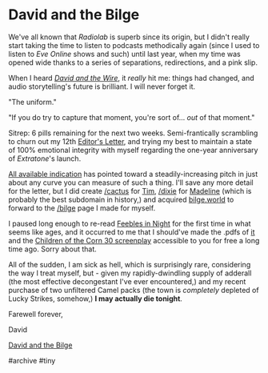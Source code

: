 # David and the Bilge
We've all known that *Radiolab* is superb since its origin, but I didn't really start taking the time to listen to podcasts methodically again (since I used to listen to  *Eve Online*  shows and such) until last year, when my time was opened wide thanks to a series of separations, redirections, and a pink slip. 

When I heard *[David and the Wire](http://www.radiolab.org/story/david-and-wire/)*, it  *really*  hit me: things had changed, and audio storytelling's future is brilliant. I will never forget it.

"The uniform."

"If you do try to capture that moment, you're sort of...  *out*  of that moment." 

Sitrep: 6 pills remaining for the next two weeks. Semi-frantically scrambling to churn out my 12th [Editor's Letter](http://extratone.com/freq), and trying my best to maintain a state of 100% emotional integrity with myself regarding the one-year anniversary of  *Extratone*'s launch. 

[All available indication](https://twitter.com/FickleCrux/status/862460460548993024) has pointed toward a steadily-increasing pitch in just about any curve you can measure of such a thing. I'll save any more detail for the letter, but I did create [/cactus](http://extratone.com/cactus) for [Tim](http://twitter.com/extratonemarx), [/dixie](http://extratone.com/dixie) for [Madeline](http://twitter.com/madelineallman) (which is probably the best subdomain in history,) and acquired [bilge.world](http://bilge.world) to forward to the [/bilge](http://extratone.com/bilge) page I made for myself.

I paused long enough to re-read  [Feebles in Night](http://bit.ly/Feebles)  for the first time in what seems like ages, and it occurred to me that I should've made the .pdfs of [it](http://bit.ly/feeblespdf) and the [Children of the Corn 30 screenplay](http://bit.ly/cotc30) accessible to you for free a long time ago. Sorry about that.

All of the sudden, I am sick as hell, which is surprisingly rare, considering the way I treat myself, but - given my rapidly-dwindling supply of adderall (the most effective decongestant I've ever encountered,) and my recent purchase of two unfiltered Camel packs (the town is  *completely*  depleted of Lucky Strikes, somehow,) **I may actually die tonight**.

Farewell forever,

David

[David and the Bilge](https://tinyletter.com/DavidBlue/letters/david-and-the-bilge)

#archive #tiny